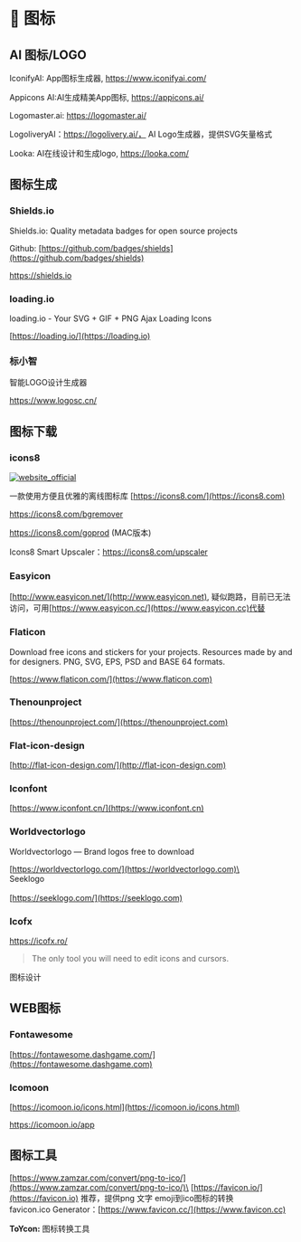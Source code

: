 # 🎊 图标

## AI 图标/LOGO

IconifyAI: App图标生成器, https://www.iconifyai.com/

Appicons AI:AI生成精美App图标, https://appicons.ai/

Logomaster.ai: https://logomaster.ai/

LogoliveryAI：https://logolivery.ai/， AI Logo生成器，提供SVG矢量格式

Looka: AI在线设计和生成logo, https://looka.com/

## 图标生成

### Shields.io

Shields.io: Quality metadata badges for open source projects

Github: [https://github.com/badges/shields](https://github.com/badges/shields)

https://shields.io

### loading.io

loading.io - Your SVG + GIF + PNG Ajax Loading Icons

[https://loading.io/](https://loading.io)

### 标小智

智能LOGO设计生成器

https://www.logosc.cn/

## 图标下载

### icons8

 [![website_official](https://gitbook07.oss-cn-hangzhou.aliyuncs.com/website_official.svg)](https://icons8.com/app)

一款使用方便且优雅的离线图标库
[https://icons8.com/](https://icons8.com)

https://icons8.com/bgremover

https://icons8.com/goprod (MAC版本)

Icons8 Smart Upscaler：https://icons8.com/upscaler

### Easyicon

[http://www.easyicon.net/](http://www.easyicon.net), 疑似跑路，目前已无法访问，可用[https://www.easyicon.cc/](https://www.easyicon.cc)代替

### Flaticon

Download free icons and stickers for your projects. Resources made by and for designers. PNG, SVG, EPS, PSD and BASE 64 formats.

[https://www.flaticon.com/](https://www.flaticon.com)

### Thenounproject

[https://thenounproject.com/](https://thenounproject.com)

### Flat-icon-design

[http://flat-icon-design.com/](http://flat-icon-design.com)

### Iconfont

[https://www.iconfont.cn/](https://www.iconfont.cn)

### Worldvectorlogo

Worldvectorlogo — Brand logos free to download

[https://worldvectorlogo.com/](https://worldvectorlogo.com)\
\
Seeklogo\
\
[https://seeklogo.com/](https://seeklogo.com)

### Icofx 

https://icofx.ro/

> The only tool you will need to edit icons and cursors.

图标设计

## WEB图标

### Fontawesome

[https://fontawesome.dashgame.com/](https://fontawesome.dashgame.com)

### Icomoon

[https://icomoon.io/icons.html](https://icomoon.io/icons.html)

https://icomoon.io/app

## 图标工具

[https://www.zamzar.com/convert/png-to-ico/](https://www.zamzar.com/convert/png-to-ico/)\
[https://favicon.io/](https://favicon.io) 推荐，提供png 文字 emoji到ico图标的转换\
favicon.ico Generator：[https://www.favicon.cc/](https://www.favicon.cc)

**ToYcon:**  图标转换工具